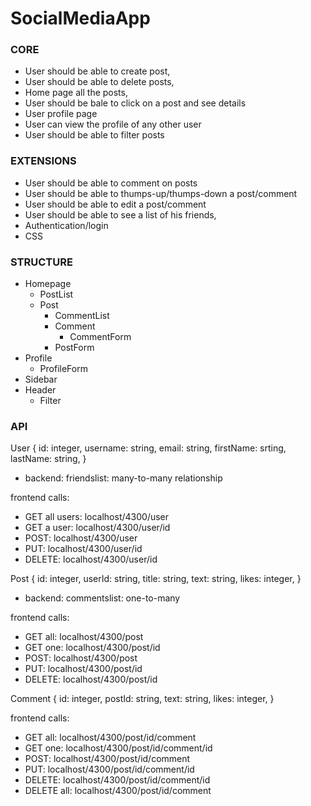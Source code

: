# SocialMediaApp

### CORE

- User should be able to create post,
- User should be able to delete posts,
- Home page all the posts,
- User should be bale to click on a post and see details
- User profile page
- User can view the profile of any other user
- User should be able to filter posts

### EXTENSIONS

- User should be able to comment on posts
- User should be able to thumps-up/thumps-down a post/comment
- User should be able to edit a post/comment
- User should be able to see a list of his friends,
- Authentication/login
- CSS

### STRUCTURE

- Homepage
  - PostList
  - Post
    - CommentList
    - Comment
      - CommentForm
    - PostForm
- Profile
  - ProfileForm
- Sidebar
- Header
  - Filter

### API

User
{
id: integer,
username: string,
email: string,
firstName: srting,
lastName: string,
}

- backend: friendslist: many-to-many relationship

frontend calls:

- GET all users: localhost/4300/user
- GET a user: localhost/4300/user/id
- POST: localhost/4300/user
- PUT: localhost/4300/user/id
- DELETE: localhost/4300/user/id

Post
{
id: integer,
userId: string,
title: string,
text: string,
likes: integer,
}

- backend: commentslist: one-to-many

frontend calls:

- GET all: localhost/4300/post
- GET one: localhost/4300/post/id
- POST: localhost/4300/post
- PUT: localhost/4300/post/id
- DELETE: localhost/4300/post/id

Comment
{
id: integer,
postId: string,
text: string,
likes: integer,
}

frontend calls:

- GET all: localhost/4300/post/id/comment
- GET one: localhost/4300/post/id/comment/id
- POST: localhost/4300/post/id/comment
- PUT: localhost/4300/post/id/comment/id
- DELETE: localhost/4300/post/id/comment/id
- DELETE all: localhost/4300/post/id/comment
